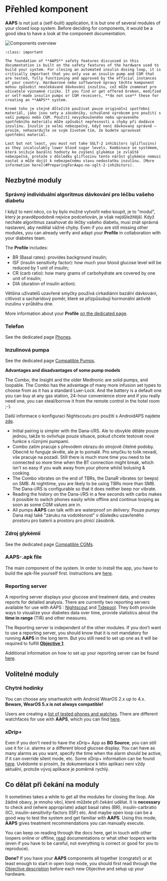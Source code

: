 # Přehled komponent

**AAPS** is not just a (self-built) application, it is but one of several modules of your closed loop system. Before deciding for components, it would be a good idea to have a look at the component documentation.

![Components overview](../images/modules.png)

```{admonition} IMPORTANT SAFETY NOTICE
:class: important

The foundation of **AAPS** safety features discussed in this documentation is built on the safety features of the hardware used to build your system. For closing an automated insulin dosing loop, it is critically important that you only use an insulin pump and CGM that are tested, fully functioning and approved by the official instances of your country. Hardwarové nebo softwarové úpravy těchto komponent mohou způsobit neočekávané dávkování inzulínu, což může znamenat pro uživatele významné riziko. If you find or get offered broken, modified or self-made insulin pumps or CGM receivers, **do not use** these for creating an **AAPS** system.

Kromě toho je stejně důležité používat pouze originální spotřební materiál, jako jsou sety a zásobníky, schválené výrobcem pro použití s vaší pumpou nebo CGM. Použití nevyzkoušeného nebo upraveného spotřebního materiálu může způsobit nepřesnosti a chyby při dodávce inzulínu. Inzulín je velmi nebezpečný, když není dávkovaný správně – prosím, nehazardujte se svým životem tím, že budete upravovat spotřební materiál.

Last but not least, you must not take SGLT-2 inhibitors (gliflozins) as they incalculably lower blood sugar levels. Kombinace se systémem, která snižuje bazální hodnoty ke zvýšení glykémie je zvláště nebezpečná, protože v důsledku gliflozinu tento nárůst glykémie nemusí nastat a může dojít k nebezpečnému stavu nedostatku inzulínu. [More information here](#PreparingForAaps-no-sglt-2-inhibitors).
```

## Nezbytné moduly

### Správný individuální algoritmus dávkování pro léčbu vašeho diabetu

I když to není něco, co by bylo možné vytvořit nebo koupit, je to "modul", který je pravděpodobně nejvíce podceňován, je však nejdůležitější. Když necháte algoritmus zasahovat do léčby vašeho diabetu, musí znát správná nastavení, aby nedělal vážné chyby. Even if you are still missing other modules, you can already verify and adapt your **Profile** in collaboration with your diabetes team.

The **Profile** includes:

- BR (Basal rates): provides background insulin;
- ISF (insulin sensitivity factor): how much your blood glucose level will be reduced by 1 unit of insulin;
- CR (carb ratio): how many grams of carbohydrate are covered by one unit of insulin;
- DIA (duration of insulin action).

Většina uživatelů uzavřené smyčky používá cirkadiánní bazální dávkování, citlivost a sacharidový poměr, které se přizpůsobují hormonální aktivitě inzulinu v průběhu dne.

More information about your **Profile** [on the dedicated page](../SettingUpAaps/YourAapsProfile.md).

### Telefon

See the dedicated page [Phones](../Getting-Started/Phones.md).

### Inzulinová pumpa

See the dedicated page [Compatible Pumps](../Getting-Started/CompatiblePumps.md).

**Advantages and disadvantages of some pump models**

The Combo, the Insight and the older Medtronic are solid pumps, and loopable. The Combo has the advantage of many more infusion set types to choose from as it has a standard Luer-Lock. And the battery is a default one you can buy at any gas station, 24-hour convenience store and if you really need one, you can steal/borrow it from the remote control in the hotel room ;-).

Další informace o konfiguraci Nightscoutu pro použití s AndroidAPS najdete [zde](../Installing-AndroidAPS/Nightscout.md).

- Initial pairing is simpler with the Dana-i/RS. Ale to obvykle děláte pouze jednou, takže to ovlivňuje pouze situace, pokud chcete testovat nové funkce s různými pumpami.
- Combo zatím pracuje s převodem obrazu do strojově čitelné podoby. Obecně to funguje skvěle, ale je to pomalé. Pro smyčku to tolik nevadí, vše pracuje na pozadí. Still there is much more time you need to be connected so more time when the BT connection might break, which isn't so easy if you walk away from your phone whilst bolusing & cooking.
- The Combo vibrates on the end of TBRs, the DanaR vibrates (or beeps) on SMB. At nighttime, you are likely to be using TBRs more than SMB.  The Dana-i/RS is configurable so that it does neither beep nor vibrate.
- Reading the history on the Dana-i/RS in a few seconds with carbs makes it possible to switch phones easily while offline and continue looping as soon as some CGM values are in.
- All pumps **AAPS** can talk with are waterproof on delivery. Pouze pumpy Dana mají také "záruku na vodotěsnost" v důsledku uzavřeného prostoru pro baterii a prostoru pro plnicí zásobník.

### Zdroj glykémií

See the dedicated page [Compatible CGMs](../Getting-Started/CompatiblesCgms.md).

### **AAPS**-.apk file

The main component of the system. In order to install the app, you have to build the apk-file yourself first. Instructions are [here](../SettingUpAaps/BuildingAaps.md).

### Reporting server

A reporting server displays your glucose and treatment data, and creates reports for detailed analysis. There are currently two reporting servers available for use with AAPS : [Nightscout](#SettingUpTheReportingServer-nightscout) and [Tidepool](#SettingUpTheReportingServer-tidepool). They both provide ways to visualize your diabetes data over time, provide statistics about the **time in range** (TIR) and other measures.

The Reporting server is independent of the other modules. If you don’t want to use a reporting server, you should know that it is not mandatory for running **AAPS** in the long term. But you still need to set up one as it will be required to fulfill [**Objective 1**](#objectives-objective1).

Additional information on how to set up your reporting server can be found [here](../SettingUpAaps/SettingUpTheReportingServer.md).

## Volitelné moduly

### Chytré hodinky

You can choose any smartwatch with Android WearOS 2.x up to 4.x. **Beware, WearOS 5.x is not always compatible!**

Users are creating a [list of tested phones and watches](#Phones-list-of-tested-phones). There are different watchfaces for use with **AAPS**, which you can find [here](../WearOS/WearOsSmartwatch.md).

### xDrip+

Even if you don't need to have the xDrip+ App as **BG Source**, you can still use it for _i.e._ alarms or a different blood glucose display. You can have as many alarms as you want, specify the time when the alarm should be active, if it can override silent mode, etc. Some xDrip+ information can be found [here](../CompatibleCgms/xDrip.md). Uvědomte si prosím, že dokumentace k této aplikaci není vždy aktuální, protože vývoj aplikace je poměrně rychlý.

## Co dělat při čekání na moduly

It sometimes takes a while to get all the modules for closing the loop. Ale žádné obavy, je mnoho věcí, které můžete při čekání udělat. It is **necessary** to check and (where appropriate) adapt basal rates (BR), insulin-carbratio (IC), insulin-sensitivity-factors (ISF) etc. And maybe open loop can be a good way to test the system and get familiar with **AAPS**. Using this mode, **AAPS** gives treatment recommendations you can manually execute.

You can keep on reading through the docs here, get in touch with other loopers online or offline, [read](../UsefulLinks/BackgroundReading.md) documentations or what other loopers write (even if you have to be careful, not everything is correct or good for you to reproduce).

**Done?** If you have your **AAPS** components all together (congrats!) or at least enough to start in open loop mode, you should first read through the [Objective description](../SettingUpAaps/CompletingTheObjectives.md) before each new Objective and setup up your hardware.
